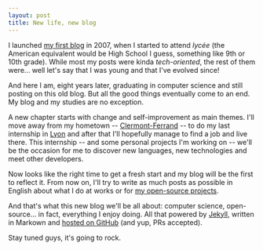 ```yaml
---
layout: post
title: New life, new blog
---
```


I launched [my first blog](http://archives.kevingomez.fr) in 2007, when I
started to attend *lycée* (the American equivalent would be High School I guess,
something like 9th or 10th grade). While most my posts were kinda
*tech-oriented*, the rest of them were... well let's say that I was young and
that I've evolved since!

And here I am, eight years later, graduating in computer science and still
posting on this old blog. But all the good things eventually come to an end.
My blog and my studies are no exception.

A new chapter starts with change and self-improvement as main themes. I'll move
away from my hometown -- [Clermont-Ferrand](http://en.wikipedia.org/wiki/Clermont-Ferrand) --
to do my last internship in [Lyon](http://en.wikipedia.org/wiki/Lyon) and after
that I'll hopefully manage to find a job and live there. This internship -- and
some personal projects I'm working on -- we'll be the occasion for me to
discover new languages, new technologies and meet other developers.

Now looks like the right time to get a fresh start and my blog will be the first
to reflect it.
From now on, I'll try to write as much posts as possible in English about what I
do at works or for [my open-source projects](https://github.com/K-Phoen).

And that's what this new blog we'll be all about: computer science,
open-source... in fact, everything I enjoy doing.
All that powered by [Jekyll](https://github.com/jekyll/jekyll), written in
Markown and [hosted on GitHub](https://github.com/K-Phoen/k-phoen.github.io)
(and yup, PRs accepted).

Stay tuned guys, it's going to rock.
